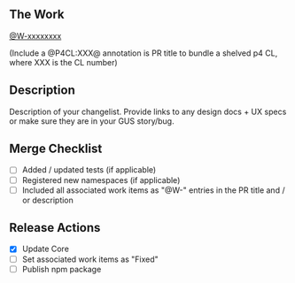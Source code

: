 ## The Work

[@W-xxxxxxxx](https://gus.lightning.force.com/lightning/r/ADM_Work__c/item_number/view)


(Include a @P4CL:XXX@ annotation is PR title to bundle a shelved p4 CL, where XXX is the CL number)

## Description

Description of your changelist. Provide links to any design docs + UX specs or make sure they are in your GUS story/bug.

## Merge Checklist

-   [ ] Added / updated tests (if applicable)
-   [ ] Registered new namespaces (if applicable)
-   [ ] Included all associated work items as "@W-" entries in the PR title and / or description

## Release Actions

-   [x] Update Core
-   [ ] Set associated work items as "Fixed"
-   [ ] Publish npm package
